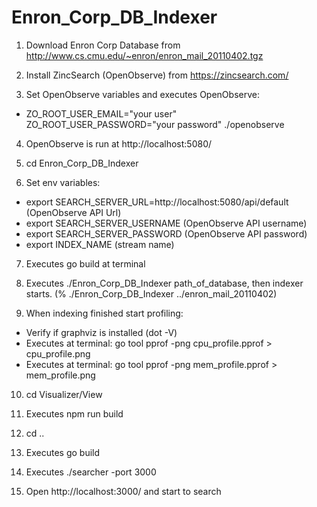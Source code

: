 # Enron_Corp_DB_Indexer

1. Download Enron Corp Database from http://www.cs.cmu.edu/~enron/enron_mail_20110402.tgz

2. Install ZincSearch (OpenObserve) from https://zincsearch.com/

3. Set OpenObserve variables and executes OpenObserve:
- ZO_ROOT_USER_EMAIL="your user" ZO_ROOT_USER_PASSWORD="your password" ./openobserve

4. OpenObserve is run at http://localhost:5080/ 

5. cd Enron_Corp_DB_Indexer

6. Set env variables:
- export SEARCH_SERVER_URL=http://localhost:5080/api/default (OpenObserve API Url) 
- export SEARCH_SERVER_USERNAME (OpenObserve API username)
- export SEARCH_SERVER_PASSWORD (OpenObserve API password)
- export INDEX_NAME (stream name)

7. Executes go build at terminal

8. Executes ./Enron_Corp_DB_Indexer path_of_database, then indexer starts. (% ./Enron_Corp_DB_Indexer ../enron_mail_20110402)

9. When indexing finished start profiling:
- Verify if graphviz is installed (dot -V)
- Executes at terminal: go tool pprof -png cpu_profile.pprof > cpu_profile.png
- Executes at terminal: go tool pprof -png mem_profile.pprof > mem_profile.png


10. cd Visualizer/View

11. Executes npm run build

12. cd ..

13. Executes go build

14. Executes ./searcher -port 3000

15. Open http://localhost:3000/ and start to search
